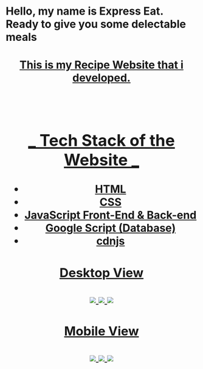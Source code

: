 <h1 aligh="center"><b> Hello, my name is Express Eat. Ready to give you some delectable meals <b></h1>
<h1 align="center"><a href="https://tianmeds.me/ExpressEat/ </a></h1>
<p align="center">This is my Recipe Website that i developed. </p>
<br>
<h2>_ Tech Stack of the Website _ </h2>
<ul>
  <li>HTML</li>
  <li>CSS</li>
  <li>JavaScript Front-End & Back-end</li>
  <li>Google Script (Database) </li>
  <li>cdnjs</li>
</ul>
<h3 align="center">Desktop View </h3>
<img align="center" src=https://raw.githubusercontent.com/TianMeds/ExpressEat/main/img/DesktopScreenHome.png">
<img align="center" src="https://raw.githubusercontent.com/TianMeds/ExpressEat/main/img/DesktopScreenAbout.png">
<img align="center" src="https://raw.githubusercontent.com/TianMeds/ExpressEat/main/img/DesktopScreenContact.png">
<br>
<h3 align="center"> Mobile View </h3>
<img align="center" src="https://raw.githubusercontent.com/TianMeds/ExpressEat/main/img/MobileScreenHome.png">
<img align="center" src=https://raw.githubusercontent.com/TianMeds/ExpressEat/main/img/MobileScreenAbout.png">
<img align="center" src="https://raw.githubusercontent.com/TianMeds/ExpressEat/main/img/MobileScreenContact.png">
